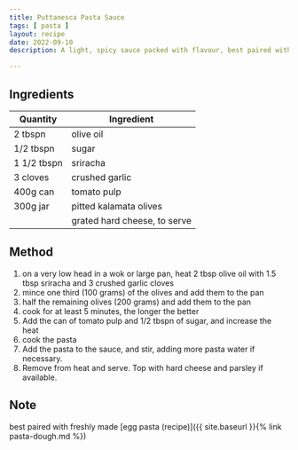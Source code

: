 ```yaml
---
title: Puttanesca Pasta Sauce
tags: [ pasta ]
layout: recipe
date: 2022-09-10
description: A light, spicy sauce packed with flavour, best paired with spaghetti or penne

---
```

## Ingredients

|Quantity|Ingredient
|-|-
|2 tbspn |olive oil
|1/2 tbspn | sugar
|1 1/2 tbspn |sriracha
|3 cloves|crushed garlic
|400g can|tomato pulp
|300g jar|pitted kalamata olives
||grated hard cheese, to serve

## Method

1. on a very low head in a wok or large pan, heat 2 tbsp olive oil with 1.5 tbsp sriracha and 3 crushed garlic cloves
2. mince one third (100 grams) of the olives and add them to the pan
3. half the remaining olives (200 grams) and add them to the pan
4. cook for at least 5 minutes, the longer the better
5. Add the can of tomato pulp and 1/2 tbspn of sugar, and increase the heat
6. cook the pasta
7. Add the pasta to the sauce, and stir, adding more pasta water if necessary.
8. Remove from heat and serve. Top with hard cheese and parsley if available.

## Note
best paired with freshly made [egg pasta (recipe)]({{ site.baseurl }}{% link pasta-dough.md %})
